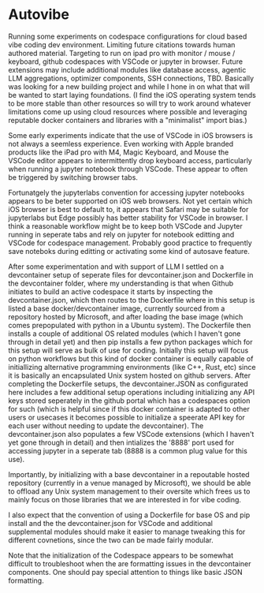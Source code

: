 # Autovibe
Running some experiments on codespace configurations for cloud based vibe coding dev environment. Limiting future citations towards human authored material. Targeting to run on ipad pro with monitor / mouse / keyboard, github codespaces with VSCode or jupyter in browser. Future extensions may include additional modules like database access, agentic LLM aggregations, optimizer components, SSH connections, TBD. Basically was looking for a new building project and while I hone in on what that will be wanted to start laying foundations. (I find the iOS operating system tends to be more stable than other resources so will try to work around whatever limitations come up using cloud resources where possible and leveraging reputable docker containers and libraries with a "minimalist" import bias.)

Some early experiments indicate that the use of VSCode in iOS browsers is not always a seemless experience. Even working with Apple branded products like the iPad pro with M4, Magic Keyboard, and Mouse the VSCode editor appears to intermittently drop keyboard access, particularly when running a jupyter notebook through VSCode. These appear to often be triggered by switching browser tabs. 

Fortunatgely the jupyterlabs convention for accessing jupyter notebooks appears to be beter supported on iOS web browsers. Not yet certain which iOS browser is best to default to, it appears that Safari may be suitable for jupyterlabs but Edge possibly has better stability for VSCode in browser. I think a reasonable workflow might be to keep both VSCode and Jupyter running in seperate tabs and rely on jupyter for notebook editting and VSCode for codespace management. Probably good practice to frequently save noteboks during editting or activating some kind of autosave feature.

After some experimentation and with support of LLM I settled on a devcontainer setup of seperate files for devcontainer.json and Dockerfile in the devcontainer folder, where my understanding is that when Github initiates to build an active codespace it starts by inspecting the devcontainer.json, which then routes to the Dockerfile where in this setup is listed a base docker/devcontainer image, currently sourced from a repository hosted by Microsoft, and after loading the base image (which comes prepopulated with python in a Ubuntu system). The Dockerfile then installs a couple of additional OS related modules (which I haven't gone through in detail yet) and then pip installs a few python packages which for this setup will serve as bulk of use for coding. Initially this setup will focus on python workflows but this kind of docker container is equally capable of initiallizing alternative programming environments (like C++, Rust, etc) since it is basically an encapsulated Unix system hosted on github servers. After completing the Dockerfile setups, the devcontainer.JSON as configurated here includes a few additional setup operations including initializing any API keys stored seperately in the github portal which has a codespaces option for such (which is helpful since if this docker container is adapted to other users or usecases it becomes possible to initialize a speerate API key for each user without needing to update the devcontainer). The devcontainer.json also populates a few VSCode extensions (which I haven't yet gone through in detail) and then intializes the '8888' port used for accessing jupyter in a seperate tab (8888 is a common plug value for this use).

Importantly, by initializing with a base devcontainer in a repoutable hosted repository (currently in a venue managed by Microsoft), we should be able to offload any Unix system management to their oversite which frees us to mainly focus on those libraries that we are interested in for vibe coding.

I also expect that the convention of using a Dockerfile for base OS and pip install and the the devcontainer.json for VSCode and additional supplemental modules should make it easier to manage tweaking this for different covnetions, since the two can be made fairly modular.

Note that the initialization of the Codespace appears to be somewhat difficult to troubleshoot when  the are formatting issues in the devcontainer components. One should pay special attention to things like basic JSON formatting.